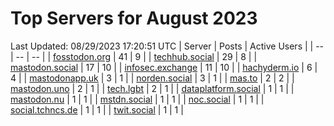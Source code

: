 # Top Servers for August 2023
Last Updated: 08/29/2023 17:20:51 UTC
| Server | Posts | Active Users |
| -- | -- | -- |
| [fosstodon.org](https://fosstodon.org/tags/PowerShell) | 41 | 9 |
| [techhub.social](https://techhub.social/tags/PowerShell) | 29 | 8 |
| [mastodon.social](https://mastodon.social/tags/PowerShell) | 17 | 10 |
| [infosec.exchange](https://infosec.exchange/tags/PowerShell) | 11 | 10 |
| [hachyderm.io](https://hachyderm.io/tags/PowerShell) | 6 | 4 |
| [mastodonapp.uk](https://mastodonapp.uk/tags/PowerShell) | 3 | 1 |
| [norden.social](https://norden.social/tags/PowerShell) | 3 | 1 |
| [mas.to](https://mas.to/tags/PowerShell) | 2 | 2 |
| [mastodon.uno](https://mastodon.uno/tags/PowerShell) | 2 | 1 |
| [tech.lgbt](https://tech.lgbt/tags/PowerShell) | 2 | 1 |
| [dataplatform.social](https://dataplatform.social/tags/PowerShell) | 1 | 1 |
| [mastodon.nu](https://mastodon.nu/tags/PowerShell) | 1 | 1 |
| [mstdn.social](https://mstdn.social/tags/PowerShell) | 1 | 1 |
| [noc.social](https://noc.social/tags/PowerShell) | 1 | 1 |
| [social.tchncs.de](https://social.tchncs.de/tags/PowerShell) | 1 | 1 |
| [twit.social](https://twit.social/tags/PowerShell) | 1 | 1 |
